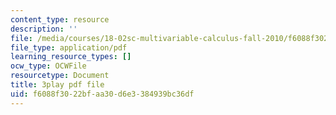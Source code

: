 ```yaml
---
content_type: resource
description: ''
file: /media/courses/18-02sc-multivariable-calculus-fall-2010/f6088f3022bfaa30d6e3384939bc36df_dUk_I1E5QxY.pdf
file_type: application/pdf
learning_resource_types: []
ocw_type: OCWFile
resourcetype: Document
title: 3play pdf file
uid: f6088f30-22bf-aa30-d6e3-384939bc36df
---
```

